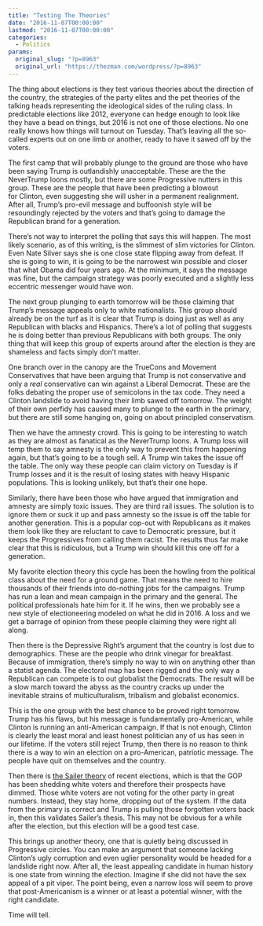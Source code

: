 ```yaml
---
title: "Testing The Theories"
date: "2016-11-07T00:00:00"
lastmod: "2016-11-07T00:00:00"
categories:
  - Politics
params:
  original_slug: "?p=8963"
  original_url: "https://thezman.com/wordpress/?p=8963"
---
```


The thing about elections is they test various theories about the
direction of the country, the strategies of the party elites and the pet
theories of the talking heads representing the ideological sides of the
ruling class. In predictable elections like 2012, everyone can hedge
enough to look like they have a bead on things, but 2016 is not one of
those elections. No one really knows how things will turnout on Tuesday.
That’s leaving all the so-called experts out on one limb or another,
ready to have it sawed off by the voters.

The first camp that will probably plunge to the ground are those who
have been saying Trump is outlandishly unacceptable. These are the the
NeverTrump loons mostly, but there are some Progressive nutters in this
group. These are the people that have been predicting a blowout
for Clinton, even suggesting she will usher in a permanent realignment.
After all, Trump’s pro-evil message and buffoonish style will be
resoundingly rejected by the voters and that’s going to damage the
Republican brand for a generation.

There’s not way to interpret the polling that says this will happen. The
most likely scenario, as of this writing, is the slimmest of slim
victories for Clinton. Even Nate Silver says she is one close state
flipping away from defeat. If she is going to win, it is going to be the
narrowest win possible and closer that what Obama did four years ago. At
the minimum, it says the message was fine, but the campaign strategy was
poorly executed and a slightly less eccentric messenger would have won.

The next group plunging to earth tomorrow will be those claiming that
Trump’s message appeals only to white nationalists. This group should
already be on the turf as it is clear that Trump is doing just as well
as any Republican with blacks and Hispanics. There’s a lot of polling
that suggests he is doing better than previous Republicans with both
groups. The only thing that will keep this group of experts around after
the election is they are shameless and facts simply don’t matter.

One branch over in the canopy are the TrueCons and Movement
Conservatives that have been arguing that Trump is not conservative and
only a *real* conservative can win against a Liberal Democrat. These are
the folks debating the proper use of semicolons in the tax code. They
need a Clinton landslide to avoid having their limb sawed off tomorrow.
The weight of their own perfidy has caused many to plunge to the earth
in the primary, but there are still some hanging on, going on about
principled conservatism.

Then we have the amnesty crowd. This is going to be interesting to watch
as they are almost as fanatical as the NeverTrump loons. A Trump loss
will temp them to say amnesty is the only way to prevent this from
happening again, but that’s going to be a tough sell. A Trump win takes
the issue off the table. The only way these people can claim victory on
Tuesday is if Trump losses and it is the result of losing states with
heavy Hispanic populations. This is looking unlikely, but that’s their
one hope.

Similarly, there have been those who have argued that immigration and
amnesty are simply toxic issues. They are third rail issues. The
solution is to ignore them or suck it up and pass amnesty so the issue
is off the table for another generation. This is a popular cop-out with
Republicans as it makes them look like they are reluctant to cave to
Democratic pressure, but it keeps the Progressives from calling them
racist. The results thus far make clear that this is ridiculous, but a
Trump win should kill this one off for a generation.

My favorite election theory this cycle has been the howling from the
political class about the need for a ground game. That means the need to
hire thousands of their friends into do-nothing jobs for the campaigns.
Trump has run a lean and mean campaign in the primary and the general.
The political professionals hate him for it. If he wins, then we
probably see a new style of electioneering modeled on what he did in
2016. A loss and we get a barrage of opinion from these people claiming
they were right all along.

Then there is the Depressive Right’s argument that the country is lost
due to demographics. These are the people who drink vinegar for
breakfast. Because of immigration, there’s simply no way to win on
anything other than a statist agenda. The electoral map has been rigged
and the only way a Republican can compete is to out globalist the
Democrats. The result will be a slow march toward the abyss as the
country cracks up under the inevitable strains of multiculturalism,
tribalism and globalist economics.

This is the one group with the best chance to be proved right tomorrow.
Trump has his flaws, but his message is fundamentally pro-American,
while Clinton is running an anti-American campaign. If that is not
enough, Clinton is clearly the least moral and least honest politician
any of us has seen in our lifetime. If the voters still reject Trump,
then there is no reason to think there is a way to win an election on a
pro-American, patriotic message. The people have quit on themselves and
the country.

Then there is <a
href="http://www.unz.com/isteve/gops-2012-problem-was-not-enough-white-votes/"
target="_blank">the Sailer theory</a> of recent elections, which is that
the GOP has been shedding white voters and therefore their prospects
have dimmed. Those white voters are not voting for the other party in
great numbers. Instead, they stay home, dropping out of the system. If
the data from the primary is correct and Trump is pulling those
forgotten voters back in, then this validates Sailer’s thesis. This may
not be obvious for a while after the election, but this election will be
a good test case.

This brings up another theory, one that is quietly being discussed in
Progressive circles. You can make an argument that someone lacking
Clinton’s ugly corruption and even uglier personality would be headed
for a landslide right now. After all, the least appealing candidate in
human history is one state from winning the election. Imagine if she did
not have the sex appeal of a pit viper. The point being, even a narrow
loss will seem to prove that post-Americanism is a winner or at least a
potential winner, with the right candidate.

Time will tell.
